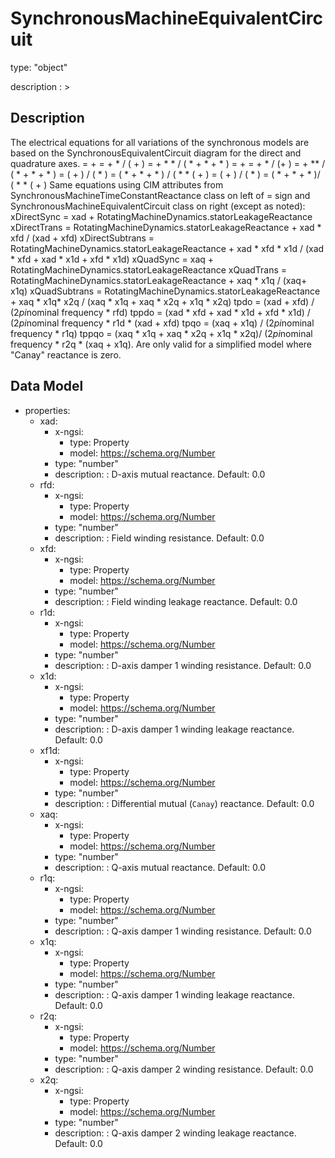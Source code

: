 # SynchronousMachineEquivalentCircuit
type: "object"
description : >
## Description
The electrical equations for all variations of the synchronous models are based on the SynchronousEquivalentCircuit diagram for the direct and quadrature axes.    =  +   =  +  *  / ( + )  =  +  * *  / ( *  +  *  +  * )  =  +   =  +  *  / (+ )  =  +  **  / ( *  +  *  +  * )  = ( + ) / ( * )  = ( *  +  *  +  * ) / ( *  * ( + )  = ( + ) / ( * )  = ( *  +  *  +  * )/ ( *  * ( + ) Same equations using CIM attributes from SynchronousMachineTimeConstantReactance class on left of = sign and SynchronousMachineEquivalentCircuit class on right (except as noted): xDirectSync = xad + RotatingMachineDynamics.statorLeakageReactance xDirectTrans = RotatingMachineDynamics.statorLeakageReactance + xad * xfd / (xad + xfd) xDirectSubtrans = RotatingMachineDynamics.statorLeakageReactance + xad * xfd * x1d / (xad * xfd + xad * x1d + xfd * x1d) xQuadSync = xaq + RotatingMachineDynamics.statorLeakageReactance xQuadTrans = RotatingMachineDynamics.statorLeakageReactance + xaq * x1q / (xaq+ x1q) xQuadSubtrans = RotatingMachineDynamics.statorLeakageReactance + xaq * x1q* x2q / (xaq * x1q + xaq * x2q + x1q * x2q)  tpdo = (xad + xfd) / (2*pi*nominal frequency * rfd) tppdo = (xad * xfd + xad * x1d + xfd * x1d) / (2*pi*nominal frequency * r1d * (xad + xfd) tpqo = (xaq + x1q) / (2*pi*nominal frequency * r1q) tppqo = (xaq * x1q + xaq * x2q + x1q * x2q)/ (2*pi*nominal frequency * r2q * (xaq + x1q).  Are only valid for a simplified model where "Canay" reactance is zero.

## Data Model
  - properties:
    - xad:
      - x-ngsi:
        - type: Property
        - model: https://schema.org/Number
      - type: "number"
      - description: : D-axis mutual reactance. Default: 0.0
    - rfd:
      - x-ngsi:
        - type: Property
        - model: https://schema.org/Number
      - type: "number"
      - description: : Field winding resistance. Default: 0.0
    - xfd:
      - x-ngsi:
        - type: Property
        - model: https://schema.org/Number
      - type: "number"
      - description: : Field winding leakage reactance. Default: 0.0
    - r1d:
      - x-ngsi:
        - type: Property
        - model: https://schema.org/Number
      - type: "number"
      - description: : D-axis damper 1 winding resistance. Default: 0.0
    - x1d:
      - x-ngsi:
        - type: Property
        - model: https://schema.org/Number
      - type: "number"
      - description: : D-axis damper 1 winding leakage reactance. Default: 0.0
    - xf1d:
      - x-ngsi:
        - type: Property
        - model: https://schema.org/Number
      - type: "number"
      - description: : Differential mutual (`Canay`) reactance. Default: 0.0
    - xaq:
      - x-ngsi:
        - type: Property
        - model: https://schema.org/Number
      - type: "number"
      - description: : Q-axis mutual reactance. Default: 0.0
    - r1q:
      - x-ngsi:
        - type: Property
        - model: https://schema.org/Number
      - type: "number"
      - description: : Q-axis damper 1 winding resistance. Default: 0.0
    - x1q:
      - x-ngsi:
        - type: Property
        - model: https://schema.org/Number
      - type: "number"
      - description: : Q-axis damper 1 winding leakage reactance. Default: 0.0
    - r2q:
      - x-ngsi:
        - type: Property
        - model: https://schema.org/Number
      - type: "number"
      - description: : Q-axis damper 2 winding resistance. Default: 0.0
    - x2q:
      - x-ngsi:
        - type: Property
        - model: https://schema.org/Number
      - type: "number"
      - description: : Q-axis damper 2 winding leakage reactance. Default: 0.0

